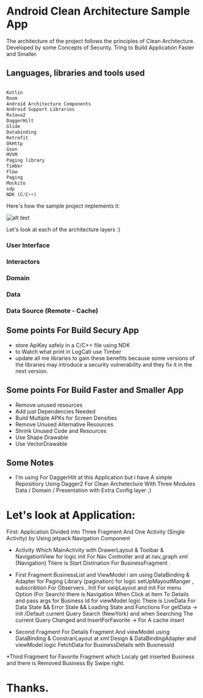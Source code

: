# Android Clean Architecture Sample App

The architecture of the project follows the principles of Clean Architecture.
Developed by some Concepts of Security.
Tring to Build Application Faster and Smaller.

## Languages, libraries and tools used

```python

Kotlin
Room
Android Architecture Components
Android Support Libraries
RxJava2
DaggerHilt
Glide
Databinding
Retrofit
OkHttp
Gson
MVVM
Paging library
Timber
Flow
Paging
Mockito
sdp
NDK (C/C++)
```

Here's how the sample project implements it:

![alt text](https://androidwave.com/wp-content/uploads/2019/05/mvvm-architecture-app-in-android.png)

Let's look at each of the architecture layers :)

### User Interface
### Interactors
### Domain
### Data
### Data Source (Remote - Cache)


## Some points For Build Secury App

* store ApiKey safely in a C/C++ file using NDK
* to Watch what print in LogCati use Timber
* update all me libraries to gain these benefits because some versions of the libraries may introduce a security vulnerability and they fix it in the next version.

## Some points For Build Faster and Smaller App

* Remove unused resources
* Add just Dependencies Needed
* Build Multiple APKs for Screen Densities
* Remove Unused Alternative Resources
* Shrink Unused Code and Resources
* Use Shape Drawable
* Use VectorDrawable

## Some Notes

- I'm using For DaggerHilt at this Application but i have A simple Repositiory Using Dagger2 For Clean Archetecture With
Three Modules Data / Domain / Presentation with Extra Config layer ;)

# Let's look at Application:

First: Application Divided into Three Fragment And One Activity (Single Activity) by Using jetpack Navigation Component 
* Activity Which MainActivity with DrawerLayout & Toolbar & NavigationView 
  for logic init For Nav Controller and at nav_graph xml (Navigation) There is Start Distination For BusinessFragment .
* First Fragment BusinessList and ViewModel i am using DataBinding & Adapter for Paging Library (pagination)
  for logic setUpMayoutManger , subscribtion For Observers , Init For swipLayout and init For menu Option (For Search) 
  there is Navigation When Click at Item To Details and pass args for Business Id
  for viewModel logic There is LiveData For Data State && Error State && Loading State
  and Functions For getData -> init /Default current Query Search (NewYork) and when Searching The current Query Changed
  and InsertForFavorite -> For A cache insert 

* Second Fragment For Details Fragment And viewModel using DataBinding & ConstranLayout at xml Design & DataBindingAdapter
  and viewModel logic FetchData for BusinessDetails with BusinessId

*Third Fragment for Favorite Fragment which Localy get inserted Business and there is Removed Business By Swipe right.


# Thanks.




